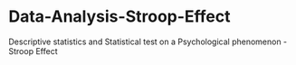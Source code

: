 # Data-Analysis-Stroop-Effect
Descriptive statistics and Statistical test on a Psychological phenomenon - Stroop Effect
